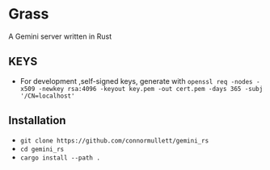 
# Grass
A Gemini server written in Rust

## KEYS
- For development ,self-signed keys, generate with `openssl req -nodes -x509 -newkey rsa:4096 -keyout key.pem -out cert.pem -days 365 -subj '/CN=localhost'`

## Installation
- `git clone https://github.com/connormullett/gemini_rs`
- `cd gemini_rs`
- `cargo install --path .`
